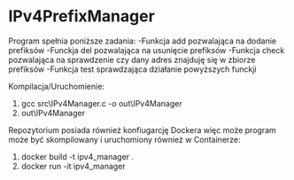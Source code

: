 # IPv4PrefixManager

Program spełnia poniższe zadania:
-Funkcja add pozwalająca na dodanie prefiksów
-Funckja del pozwalająca na usunięcie prefiksów
-Funkcja check pozwalająca na sprawdzenie czy dany adres znajduję się w zbiorze prefiksów
-Funkcja test sprawdzająca działanie powyższych funckji

Kompilacja/Uruchomienie:
1. gcc src\IPv4Manager.c -o out\IPv4Manager
2. out\IPv4Manager

Repozytorium posiada również konfiugarcję Dockera więc może program może być skompilowany i uruchomiony również w Containerze:
1. docker build -t ipv4_manager .
2. docker run -it ipv4_manager
